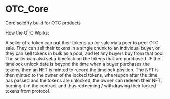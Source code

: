# OTC_Core
Core solidity build for OTC products

How the OTC Works:

A seller of a token can put their tokens up for sale via a peer to peer OTC sale.
They can sell their tokens in a single chunk to an individual buyer, or they can sell tokens in bulk as a pool, and let any buyers buy from that pool.
The seller can also set a timelock on the tokens that are purchased. IF the timelock unlock date is beyond the time when a buyer purchases the tokens, then an NFT is minted to record the timelock position. 
The NFT is then minted to the owner of the locked tokens, whereupon after the time has passed and the tokens are unlocked, the owner can redeem their NFT, burning it in the contract and thus redeeming / withdrawing their locked tokens from protocol. 

